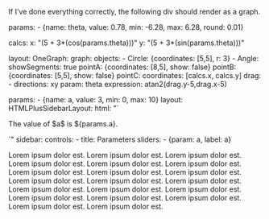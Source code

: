 
If I've done everything correctly, the following div should render as a graph.


<div class="kg-container">
params:
- {name: theta, value: 0.78, min: -6.28, max: 6.28, round: 0.01}

calcs:
  x: "(5 + 3*(cos(params.theta)))"
  y: "(5 + 3*(sin(params.theta)))"
  
layout:
  OneGraph:
    graph:
      objects:
      - Circle: {coordinates: [5,5], r: 3}
      - Angle:
          showSegments: true
          pointA: {coordinates: [8,5], show: false}
          pointB: {coordinates: [5,5], show: false}
          pointC:
            coordinates: [calcs.x, calcs.y]
            drag:
            - directions: xy
              param: theta
              expression: atan2(drag.y-5,drag.x-5)
</div>


<div class="kg-container">
params:
- {name: a, value: 3, min: 0, max: 10}
layout:
  HTMLPlusSidebarLayout:
    html: "`<p>The value of $a$ is ${params.a}.</p>`"
    sidebar:
      controls:
      - title: Parameters
        sliders:
        - {param: a, label: a}
</div>

Lorem ipsum dolor est.
Lorem ipsum dolor est.
Lorem ipsum dolor est.
Lorem ipsum dolor est.
Lorem ipsum dolor est.
Lorem ipsum dolor est.
Lorem ipsum dolor est.
Lorem ipsum dolor est.
Lorem ipsum dolor est.
Lorem ipsum dolor est.
Lorem ipsum dolor est.
Lorem ipsum dolor est.
Lorem ipsum dolor est.
Lorem ipsum dolor est.
Lorem ipsum dolor est.
Lorem ipsum dolor est.
Lorem ipsum dolor est.
Lorem ipsum dolor est.
Lorem ipsum dolor est.
Lorem ipsum dolor est.

